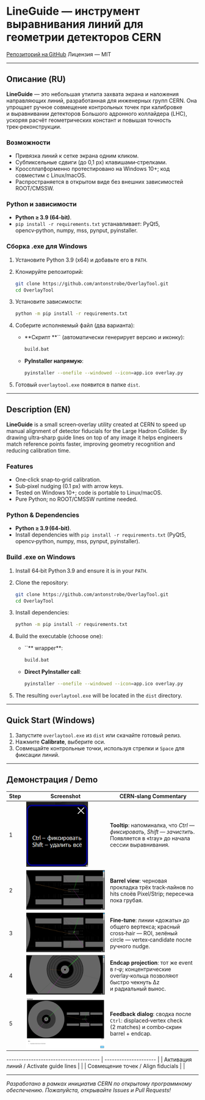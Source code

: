 # LineGuide — инструмент выравнивания линий для геометрии детекторов CERN

[Репозиторий на GitHub](https://github.com/antonstrobe/OverlayTool)
Лицензия — MIT

---

## Описание (RU)

**LineGuide** — это небольшая утилита захвата экрана и наложения направляющих линий, разработанная для инженерных групп CERN. Она упрощает ручное совмещение контрольных точек при калибровке и выравнивании детекторов Большого адронного коллайдера (LHC), ускоряя расчёт геометрических констант и повышая точность трек‑реконструкции.

### Возможности

* Привязка линий к сетке экрана одним кликом.
* Субпиксельные сдвиги (до 0,1 px) клавишами‑стрелками.
* Кроссплатформенно протестировано на Windows 10+; код совместим с Linux/macOS.
* Распространяется в открытом виде без внешних зависимостей ROOT/CMSSW.

### Python и зависимости

* **Python ≥ 3.9 (64‑bit)**.
* `pip install -r requirements.txt` устанавливает: PyQt5, opencv‑python, numpy, mss, pynput, pyinstaller.

### Сборка .exe для Windows

1. Установите Python 3.9 (x64) и добавьте его в `PATH`.
2. Клонируйте репозиторий:

   ```bash
   git clone https://github.com/antonstrobe/OverlayTool.git
   cd OverlayTool
   ```
3. Установите зависимости:

   ```bash
   python -m pip install -r requirements.txt
   ```
4. Соберите исполняемый файл (два варианта):

   * \*\*Скрипт \*\*\`\` (автоматически генерирует версию и иконку):

     ```cmd
     build.bat
     ```
   * **PyInstaller напрямую**:

     ```bash
     pyinstaller --onefile --windowed --icon=app.ico overlay.py
     ```
5. Готовый `overlaytool.exe` появится в папке `dist`.

---

## Description (EN)

**LineGuide** is a small screen‑overlay utility created at CERN to speed up manual alignment of detector fiducials for the Large Hadron Collider. By drawing ultra‑sharp guide lines on top of any image it helps engineers match reference points faster, improving geometry recognition and reducing calibration time.

### Features

* One‑click snap‑to‑grid calibration.
* Sub‑pixel nudging (0.1 px) with arrow keys.
* Tested on Windows 10+; code is portable to Linux/macOS.
* Pure Python; no ROOT/CMSSW runtime needed.

### Python & Dependencies

* **Python ≥ 3.9 (64‑bit)**.
* Install dependencies with `pip install -r requirements.txt` (PyQt5, opencv‑python, numpy, mss, pynput, pyinstaller).

### Build .exe on Windows

1. Install 64‑bit Python 3.9 and ensure it is in your `PATH`.
2. Clone the repository:

   ```bash
   git clone https://github.com/antonstrobe/OverlayTool.git
   cd OverlayTool
   ```
3. Install dependencies:

   ```bash
   python -m pip install -r requirements.txt
   ```
4. Build the executable (choose one):

   * \`\`\*\* wrapper\*\*:

     ```cmd
     build.bat
     ```
   * **Direct PyInstaller call**:

     ```bash
     pyinstaller --onefile --windowed --icon=app.ico overlay.py
     ```
5. The resulting `overlaytool.exe` will be located in the `dist` directory.

---

## Quick Start (Windows)

1. Запустите `overlaytool.exe` из `dist` или скачайте готовый релиз.
2. Нажмите **Calibrate**, выберите оси.
3. Совмещайте контрольные точки, используя стрелки и `Space` для фиксации линий.

---

## Демонстрация / Demo

| Step | Screenshot                                                                   | CERN‑slang Commentary                                                                                                              |
| ---- | ---------------------------------------------------------------------------- | ---------------------------------------------------------------------------------------------------------------------------------- |
| 1    | ![UI hint](docs/images/1.png)             | **Tooltip**: напоминалка, что *Ctrl — фиксировать*, *Shift — зачистить*. Появляется в «tray» до начала сессии выравнивания.        |
| 2    | ![Barrel view — raw](docs/images/2.png)   | **Barrel view**: черновая прокладка трёх track‑лайнов по hits слоёв Pixel/Strip; пересечка пока грубая.                            |
| 3    | ![Barrel view — tuned](docs/images/3.png) | **Fine‑tune**: линии «дожаты» до общего вертекса; красный cross‑hair — ROI, зелёный circle — vertex‑candidate после ручного nudge. |
| 4    | ![Endcap projection](docs/images/4.png)   | **Endcap projection**: тот же event в r‑φ; концентрические overlay‑кольца позволяют быстро чекнуть ∆z и радиальный вынос.          |
| 5    | ![Feedback panel](docs/images/5.png)      | **Feedback dialog**: сводка после `Ctrl`: displaced‑vertex check (2 matches) и combo‑скрин barrel + endcap.                        |

\-------------------------------------- | --------------------- |
\| Активация линий / Activate guide lines |                       |
\| Совмещение точек / Align fiducials     |                       |

---

*Разработано в рамках инициатив CERN по открытому программному обеспечению. Пожалуйста, открывайте Issues и Pull Requests!*
